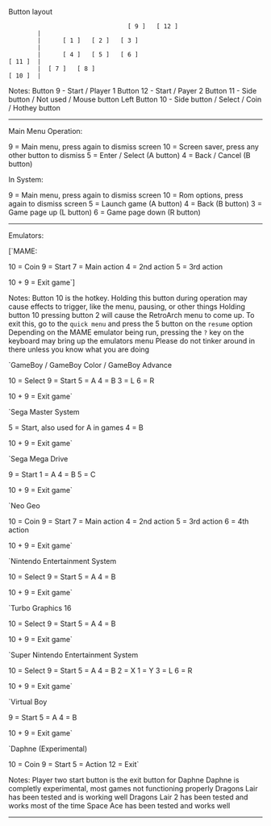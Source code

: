 Button layout

                                     [ 9 ]   [ 12 ]
            |
            |      [ 1 ]   [ 2 ]   [ 3 ]                        
            |  
            |      [ 4 ]   [ 5 ]   [ 6 ]
    [ 11 ]  |        
            |  [ 7 ]   [ 8 ]
    [ 10 ]  |  
         
Notes: 
Button 9 - Start / Player 1
Button 12 - Start / Payer 2
Button 11 - Side button / Not used / Mouse button Left
Button 10 - Side button / Select / Coin / Hothey button

----------

Main Menu Operation:

9  = Main menu, press again to dismiss screen
10 = Screen saver, press any other button to dismiss
5  = Enter / Select (A button)
4  = Back / Cancel (B button)

In System:

9  = Main menu, press again to dismiss screen
10 = Rom options, press again to dismiss screen
5  = Launch game (A button)
4  = Back (B button)
3  = Game page up (L button)
6  = Game page down (R button)

----------

Emulators:

[`MAME:

10 = Coin
9  = Start
7  = Main action
4  = 2nd action
5  = 3rd action

10 + 9 = Exit game`]

Notes:
Button 10 is the hotkey.  Holding this button during operation may cause effects to trigger, like the menu, pausing, or other things
Holding button 10 pressing button 2 will cause the RetroArch menu to come up.  To exit this, go to the `quick menu` and press the 5 button on the `resume` option
Depending on the MAME emulator being run, pressing the `?` key on the keyboard may bring up the emulators menu
Please do not tinker around in there unless you know what you are doing


`GameBoy / GameBoy Color / GameBoy Advance

10 = Select
9  = Start
5  = A
4  = B
3  = L
6  = R

10 + 9 = Exit game`


`Sega Master System

5  = Start, also used for A in games
4  = B

10 + 9 = Exit game`


`Sega Mega Drive

9  = Start
1  = A
4  = B
5  = C

10 + 9 = Exit game`


`Neo Geo

10 = Coin
9  = Start
7  = Main action
4  = 2nd action
5  = 3rd action
6  = 4th action

10 + 9 = Exit game`


`Nintendo Entertainment System

10 = Select
9  = Start
5  = A
4  = B

10 + 9 = Exit game`


`Turbo Graphics 16

10 = Select
9  = Start
5  = A
4  = B

10 + 9 = Exit game`


`Super Nintendo Entertainment System

10 = Select
9  = Start
5  = A
4  = B
2  = X
1  = Y
3  = L
6  = R
  
10 + 9 = Exit game`


`Virtual Boy

9  = Start
5  = A
4  = B

10 + 9 = Exit game`


`Daphne (Experimental)

10 = Coin
9  = Start
5  = Action
12 = Exit`

Notes:
Player two start button is the exit button for Daphne
Daphne is completly experimental, most games not functioning properly
Dragons Lair has been tested and is working well
Dragons Lair 2 has been tested and works most of the time
Space Ace has been tested and works well

----------

